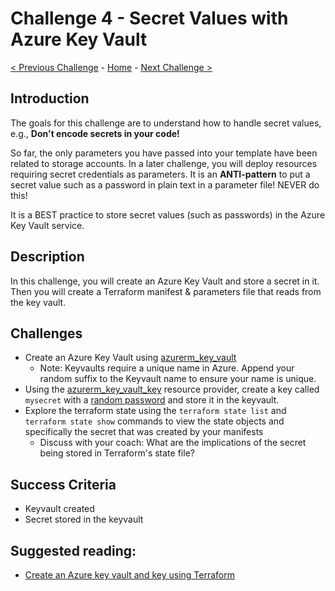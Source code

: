 # Challenge 4 - Secret Values with Azure Key Vault

[< Previous Challenge](./Terraform-Challenge-03.md) - [Home](../README.md) - [Next Challenge >](./Terraform-Challenge-05.md)

## Introduction

The goals for this challenge are to understand how to handle secret values, e.g., **Don't encode secrets in your code!**

So far, the only parameters you have passed into your template have been related to storage accounts. In a later challenge, you will deploy resources requiring secret credentials as parameters. It is an **ANTI-pattern** to put a secret value such as a password in plain text in a parameter file! NEVER do this!

It is a BEST practice to store secret values (such as passwords) in the Azure Key Vault service.

## Description

In this challenge, you will create an Azure Key Vault and store a secret in it.  Then you will create a Terraform manifest & parameters file that reads from the key vault.

## Challenges

+ Create an Azure Key Vault using [azurerm_key_vault](https://registry.terraform.io/providers/hashicorp/azurerm/latest/docs/resources/key_vault)
  + Note:  Keyvaults require a unique name in Azure.  Append your random suffix to the Keyvault name to ensure your name is unique. 
+ Using the [azurerm_key_vault_key](https://registry.terraform.io/providers/hashicorp/azurerm/latest/docs/resources/key_vault_key) resource provider, create a key called `mysecret` with a [random password](https://registry.terraform.io/providers/hashicorp/random/latest/docs/resources/password) and store it in the keyvault.
+ Explore the terraform state using the `terraform state list` and `terraform state show` commands to view the state objects and specifically the secret that was created by your manifests
  + Discuss with your coach: What are the implications of the secret being stored in Terraform's state file?

## Success Criteria

* Keyvault created
* Secret stored in the keyvault


## Suggested reading:  
  + [Create an Azure key vault and key using Terraform](https://learn.microsoft.com/en-us/azure/key-vault/keys/quick-create-terraform?tabs=azure-cli)


